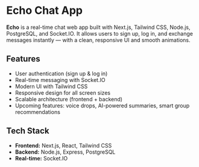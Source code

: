 # Echo Chat App

**Echo** is a real-time chat web app built with Next.js, Tailwind CSS, Node.js, PostgreSQL, and Socket.IO. It allows users to sign up, log in, and exchange messages instantly — with a clean, responsive UI and smooth animations.

## Features

- User authentication (sign up & log in)
- Real-time messaging with Socket.IO
- Modern UI with Tailwind CSS
- Responsive design for all screen sizes
- Scalable architecture (frontend + backend)
- Upcoming features: voice drops, AI-powered summaries, smart group recommendations

## Tech Stack

- **Frontend:** Next.js, React, Tailwind CSS
- **Backend:** Node.js, Express, PostgreSQL
- **Real-time:** Socket.IO
